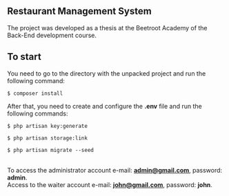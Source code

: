 ## Restaurant Management System

The project was developed as a thesis at the Beetroot Academy of the Back-End development course.

## To start

 
 
 
 
You need to go to the directory with the unpacked project and run the following command:
```
$ composer install
```

After that, you need to create and configure the <b>.env</b> file and run the following commands:

```
$ php artisan key:generate
```
```
$ php artisan storage:link
```
```
$ php artisan migrate --seed
```
<br>To access the administrator account e-mail: <b>admin@gmail.com</b>, password: <b>admin</b>.
 <br>Access to the waiter account e-mail: <b>john@gmail.com</b>, password: <b>john</b>.

